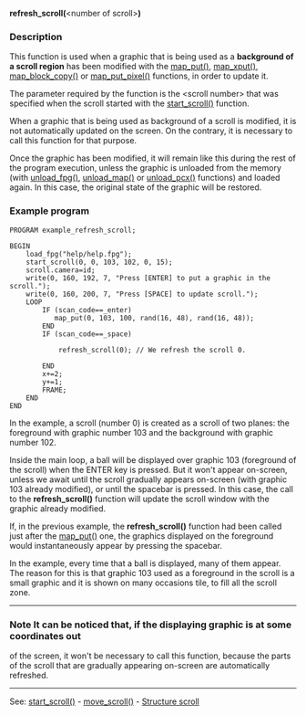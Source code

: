 **refresh_scroll(**&lt;number of scroll&gt;**)**

### Description

This function is used when a graphic that is being used as a **background of a scroll region** has been modified with the [map_put()](map_put().md), [map_xput()](map_xput().md), [map_block_copy()](map_block_copy().md) or [map_put_pixel()](map_put_pixel().md) functions, in order to update it.

The parameter required by the function is the &lt;scroll number&gt; that was specified when the scroll started with the [start_scroll()](start_scroll().md) function.

When a graphic that is being used as background of a scroll is modified, it is not automatically updated on the screen. On the contrary, it is necessary to call this function for that purpose.

Once the graphic has been modified, it will remain like this during the rest of the program execution, unless the graphic is unloaded from the memory (with [unload_fpg()](unload_fpg().md), 
[unload_map()](unload_map()_forward_slash_unload_pcx().md) or [unload_pcx()](unload_map()_forward_slash_unload_pcx().md) functions) and loaded again. In this case, the original state of the graphic will be restored.


### Example program
```
PROGRAM example_refresh_scroll;

BEGIN
    load_fpg("help/help.fpg");
    start_scroll(0, 0, 103, 102, 0, 15);
    scroll.camera=id;
    write(0, 160, 192, 7, "Press [ENTER] to put a graphic in the scroll.");
    write(0, 160, 200, 7, "Press [SPACE] to update scroll.");
    LOOP
        IF (scan_code==_enter)
           map_put(0, 103, 100, rand(16, 48), rand(16, 48));
        END
        IF (scan_code==_space)

            refresh_scroll(0); // We refresh the scroll 0.

        END
        x+=2;
        y+=1;
        FRAME;
    END
END
```


In the example, a scroll (number 0) is created as a scroll of two planes:
the foreground with graphic number 103 and the background with graphic number 102.

Inside the main loop, a ball will be displayed over graphic 103 (foreground of the scroll)
when the ENTER key is pressed. But it won't appear on-screen, unless we await until the
scroll gradually appears on-screen (with graphic 103 already modified), or until the spacebar
is pressed. In this case, the call to the **refresh_scroll()** function will update the scroll
window with the graphic already modified.

If, in the previous example, the **refresh_scroll()** function had been called just after
the [map_put()](map_put().md) one, the graphics displayed on the foreground would instantaneously
appear by pressing the spacebar.

In the example, every time that a ball is displayed, many of them appear. The reason for
this is that graphic 103 used as a foreground in the scroll
is a small graphic and it is shown on many occasions tile, to fill all the scroll zone.

---------------------------------------


### Note It can be noticed that, if the displaying graphic is at some coordinates out
of the screen, it won't be necessary to call this function, because the parts of the
scroll that are gradually appearing on-screen are automatically refreshed.

---------------------------------------
See: [start_scroll()](start_scroll().md) - [move_scroll()](move_scroll().md) - [Structure scroll](global_struct_scroll.md)

